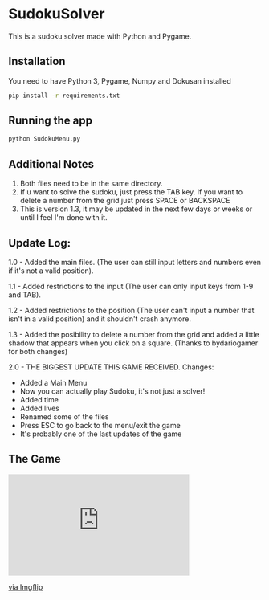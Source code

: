 # SudokuSolver
This is a sudoku solver made with Python and Pygame.

## Installation
 You need to have Python 3, Pygame, Numpy and Dokusan installed
```bash
pip install -r requirements.txt
```
## Running the app
```bash
python SudokuMenu.py
```
## Additional Notes
1. Both files need to be in the same directory.
2. If u want to solve the sudoku, just press the TAB key. If you want to delete a number from the grid just press SPACE or BACKSPACE
4. This is version 1.3, it may be updated in the next few days or weeks or until I feel I'm done with it.

## Update Log:
1.0 - Added the main files. (The user can still input letters and numbers even if it's not a valid position).

1.1 - Added restrictions to the input (The user can only input keys from 1-9 and TAB).

1.2 - Added restrictions to the position (The user can't input a number that isn't in a valid position) and it shouldn't crash anymore.

1.3 - Added the posibility to delete a number from the grid and added a little shadow that appears when you click on a square. (Thanks to bydariogamer for both changes)

2.0 - THE BIGGEST UPDATE THIS GAME RECEIVED.
Changes:
- Added a Main Menu
- Now you can actually play Sudoku, it's not just a solver!
- Added time
- Added lives
- Renamed some of the files
- Press ESC to go back to the menu/exit the game
- It's probably one of the last updates of the game

## The Game
<div style="width:360px;max-width:100%;"><div style="height:0;padding-bottom:56.11%;position:relative;"><iframe width="360" height="202" style="position:absolute;top:0;left:0;width:100%;height:100%;" frameBorder="0" src="https://imgflip.com/embed/4ywvvi"></iframe></div><p><a href="https://imgflip.com/gif/4ywvvi">via Imgflip</a></p></div>
